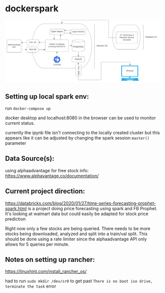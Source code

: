 # dockerspark

![Architecture Diagram](./Architecture.svg)

## Setting up local spark env:

run `docker-compose up`

docker desktop and localhost:8080 in the browser can be used to monitor current status.

currently the ipynb file isn't connecting to the locally created cluster but this appears like it can be adjusted by changing the spark session `master()` parameter 

## Data Source(s):

<!-- currently using `bulk_export_sample` from crunchbase's sample daily csv dump. waiting on free API access -->

using alphaadvantage for free stock info: https://www.alphavantage.co/documentation/

## Current project direction:

https://databricks.com/blog/2020/01/27/time-series-forecasting-prophet-spark.html is a project doing price forecasting using spark and FB Prophet. It's looking at walmart data but could easily be adapted for stock price prediction

Right now only a few stocks are being queried. There needs to be more stocks being downloaded, analyzed and split into a train/val split. This should be done using a rate limiter since the alphaadvantage API only allows for 5 queries per minute.


## Notes on setting up rancher:

https://linuxhint.com/install_rancher_os/

had to run `sudo mkdir /dev/sr0` to get past `There is no boot iso drive, terminate the task` error

